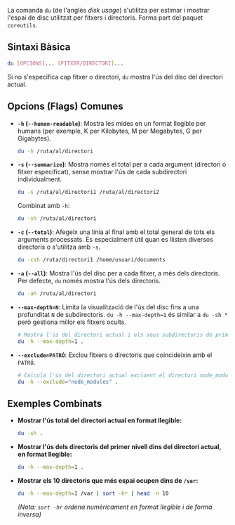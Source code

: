 
La comanda `du` (de l'anglès _disk usage_) s'utilitza per estimar i mostrar l'espai de disc utilitzat per fitxers i directoris. Forma part del paquet `coreutils`.

## Sintaxi Bàsica

```bash
du [OPCIONS]... [FITXER/DIRECTORI]...
```

Si no s'especifica cap fitxer o directori, `du` mostra l'ús del disc del directori actual.

## Opcions (Flags) Comunes

- **`-h` (`--human-readable`)**: Mostra les mides en un format llegible per humans (per exemple, K per Kilobytes, M per Megabytes, G per Gigabytes).

  ```bash
  du -h /ruta/al/directori
  ```

- **`-s` (`--summarize`)**: Mostra només el total per a cada argument (directori o fitxer especificat), sense mostrar l'ús de cada subdirectori individualment.

  ```bash
  du -s /ruta/al/directori1 /ruta/al/directori2
  ```

  Combinat amb `-h`:

  ```bash
  du -sh /ruta/al/directori
  ```

- **`-c` (`--total`)**: Afegeix una línia al final amb el total general de tots els arguments processats. És especialment útil quan es llisten diversos directoris o s'utilitza amb `-s`.

  ```bash
  du -csh /ruta/directori1 /home/usuari/documents
  ```

- **`-a` (`--all`)**: Mostra l'ús del disc per a cada fitxer, a més dels directoris. Per defecte, `du` només mostra l'ús dels directoris.

  ```bash
  du -ah /ruta/al/directori
  ```

- **`--max-depth=N`**: Limita la visualització de l'ús del disc fins a una profunditat `N` de subdirectoris. `du -h --max-depth=1` és similar a `du -sh *` però gestiona millor els fitxers ocults.

  ```bash
  # Mostra l'ús del directori actual i els seus subdirectoris de primer nivell
  du -h --max-depth=1 .
  ```

- **`--exclude=PATRÓ`**: Exclou fitxers o directoris que coincideixin amb el `PATRÓ`.
  ```bash
  # Calcula l'ús del directori actual excloent el directori node_modules
  du -h --exclude="node_modules" .
  ```

## Exemples Combinats

- **Mostrar l'ús total del directori actual en format llegible:**

  ```bash
  du -sh .
  ```

- **Mostrar l'ús dels directoris del primer nivell dins del directori actual, en format llegible:**

  ```bash
  du -h --max-depth=1 .
  ```

- **Mostrar els 10 directoris que més espai ocupen dins de `/var`:**
  ```bash
  du -h --max-depth=1 /var | sort -hr | head -n 10
  ```
  _(Nota: `sort -hr` ordena numèricament en format llegible i de forma inversa)_
